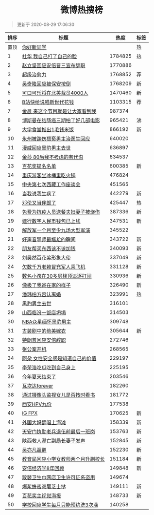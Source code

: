 <h1 align="center">微博热搜榜</h1>

> 更新于 2020-08-29 17:06:30

| 排序 | 标题                                                                                                                                                                                                                                        | 热度    | 标签 |
| ---- | ------------------------------------------------------------------------------------------------------------------------------------------------------------------------------------------------------------------------------------------- | ------- | ---- |
| 置顶 | [你好新同学](https://s.weibo.com/weibo?q=%23%E4%BD%A0%E5%A5%BD%E6%96%B0%E5%90%8C%E5%AD%A6%23&Refer=new_time)                                                                                                                                |         | 热   |
| 1    | [杜华 我自己打了自己的脸](https://s.weibo.com/weibo?q=%E6%9D%9C%E5%8D%8E%20%E6%88%91%E8%87%AA%E5%B7%B1%E6%89%93%E4%BA%86%E8%87%AA%E5%B7%B1%E7%9A%84%E8%84%B8&Refer=top)                                                                     | 1784825 | 热   |
| 2    | [赵立坚回应安倍晋三宣布辞职](https://s.weibo.com/weibo?q=%23%E8%B5%B5%E7%AB%8B%E5%9D%9A%E5%9B%9E%E5%BA%94%E5%AE%89%E5%80%8D%E6%99%8B%E4%B8%89%E5%AE%A3%E5%B8%83%E8%BE%9E%E8%81%8C%23&Refer=top)                                             | 1770886 |      |
| 3    | [超级治愈力](https://s.weibo.comjavascript:void(0);)                                                                                                                                                                                        | 1768852 | 荐   |
| 4    | [吴奇隆回应被保安按倒](https://s.weibo.com/weibo?q=%23%E5%90%B4%E5%A5%87%E9%9A%86%E5%9B%9E%E5%BA%94%E8%A2%AB%E4%BF%9D%E5%AE%89%E6%8C%89%E5%80%92%23&Refer=top)                                                                              | 1768209 | 新   |
| 5    | [可口可乐将在北美裁员4000人](https://s.weibo.com/weibo?q=%23%E5%8F%AF%E5%8F%A3%E5%8F%AF%E4%B9%90%E5%B0%86%E5%9C%A8%E5%8C%97%E7%BE%8E%E8%A3%81%E5%91%984000%E4%BA%BA%23&Refer=top)                                                           | 1470460 | 新   |
| 6    | [B站快给说唱新世代花钱](https://s.weibo.comjavascript:void(0);)                                                                                                                                                                             | 1103315 | 荐   |
| 7    | [金晨 来这个节目就是让大家看到我](https://s.weibo.com/weibo?q=%E9%87%91%E6%99%A8%20%E6%9D%A5%E8%BF%99%E4%B8%AA%E8%8A%82%E7%9B%AE%E5%B0%B1%E6%98%AF%E8%AE%A9%E5%A4%A7%E5%AE%B6%E7%9C%8B%E5%88%B0%E6%88%91&Refer=top)                         | 987374  |      |
| 8    | [博斯曼在结肠癌三期拍了好几部电影](https://s.weibo.com/weibo?q=%23%E5%8D%9A%E6%96%AF%E6%9B%BC%E5%9C%A8%E7%BB%93%E8%82%A0%E7%99%8C%E4%B8%89%E6%9C%9F%E6%8B%8D%E4%BA%86%E5%A5%BD%E5%87%A0%E9%83%A8%E7%94%B5%E5%BD%B1%23&Refer=top)            | 965421  | 沸   |
| 9    | [大学食堂推出1毛钱米饭](https://s.weibo.com/weibo?q=%23%E5%A4%A7%E5%AD%A6%E9%A3%9F%E5%A0%82%E6%8E%A8%E5%87%BA1%E6%AF%9B%E9%92%B1%E7%B1%B3%E9%A5%AD%23&Refer=top)                                                                            | 866192  | 新   |
| 10   | [永州被踹伤猥亵男主治医生回应](https://s.weibo.com/weibo?q=%23%E6%B0%B8%E5%B7%9E%E8%A2%AB%E8%B8%B9%E4%BC%A4%E7%8C%A5%E4%BA%B5%E7%94%B7%E4%B8%BB%E6%B2%BB%E5%8C%BB%E7%94%9F%E5%9B%9E%E5%BA%94%23&Refer=top)                                  | 640020  |      |
| 11   | [漫威回应黑豹男主去世](https://s.weibo.com/weibo?q=%23%E6%BC%AB%E5%A8%81%E5%9B%9E%E5%BA%94%E9%BB%91%E8%B1%B9%E7%94%B7%E4%B8%BB%E5%8E%BB%E4%B8%96%23&Refer=top)                                                                              | 636897  |      |
| 12   | [金莎 80后我不考虑的有代沟](https://s.weibo.com/weibo?q=%E9%87%91%E8%8E%8E%2080%E5%90%8E%E6%88%91%E4%B8%8D%E8%80%83%E8%99%91%E7%9A%84%E6%9C%89%E4%BB%A3%E6%B2%9F&Refer=top)                                                                 | 634537  |      |
| 13   | [百花奖提名名单](https://s.weibo.com/weibo?q=%23%E7%99%BE%E8%8A%B1%E5%A5%96%E6%8F%90%E5%90%8D%E5%90%8D%E5%8D%95%23&Refer=top)                                                                                                               | 600385  | 新   |
| 14   | [重庆游客坐冰桶里吃火锅](https://s.weibo.com/weibo?q=%23%E9%87%8D%E5%BA%86%E6%B8%B8%E5%AE%A2%E5%9D%90%E5%86%B0%E6%A1%B6%E9%87%8C%E5%90%83%E7%81%AB%E9%94%85%23&Refer=top)                                                                   | 476824  |      |
| 15   | [中央第七次西藏工作座谈会](https://s.weibo.com/weibo?q=%23%E4%B8%AD%E5%A4%AE%E7%AC%AC%E4%B8%83%E6%AC%A1%E8%A5%BF%E8%97%8F%E5%B7%A5%E4%BD%9C%E5%BA%A7%E8%B0%88%E4%BC%9A%23&Refer=top)                                                        | 451565  |      |
| 16   | [当我说我生病了](https://s.weibo.com/weibo?q=%23%E5%BD%93%E6%88%91%E8%AF%B4%E6%88%91%E7%94%9F%E7%97%85%E4%BA%86%23&Refer=top)                                                                                                               | 442279  | 新   |
| 17   | [邓伦又当伴郎了](https://s.weibo.com/weibo?q=%23%E9%82%93%E4%BC%A6%E5%8F%88%E5%BD%93%E4%BC%B4%E9%83%8E%E4%BA%86%23&Refer=top)                                                                                                               | 425447  | 热   |
| 18   | [免费为抗疫人员送餐夫妇妻子被烧伤](https://s.weibo.com/weibo?q=%23%E5%85%8D%E8%B4%B9%E4%B8%BA%E6%8A%97%E7%96%AB%E4%BA%BA%E5%91%98%E9%80%81%E9%A4%90%E5%A4%AB%E5%A6%87%E5%A6%BB%E5%AD%90%E8%A2%AB%E7%83%A7%E4%BC%A4%23&Refer=top)            | 387336  | 新   |
| 19   | [建行数字人民币钱包已上线](https://s.weibo.com/weibo?q=%E5%BB%BA%E8%A1%8C%E6%95%B0%E5%AD%97%E4%BA%BA%E6%B0%91%E5%B8%81%E9%92%B1%E5%8C%85%E5%B7%B2%E4%B8%8A%E7%BA%BF&Refer=top)                                                              | 347531  | 新   |
| 20   | [解放军一个月至少九场大型军演](https://s.weibo.com/weibo?q=%E8%A7%A3%E6%94%BE%E5%86%9B%E4%B8%80%E4%B8%AA%E6%9C%88%E8%87%B3%E5%B0%91%E4%B9%9D%E5%9C%BA%E5%A4%A7%E5%9E%8B%E5%86%9B%E6%BC%94&Refer=top)                                        | 345522  |      |
| 21   | [好声音导师最尴尬的瞬间](https://s.weibo.com/weibo?q=%23%E5%A5%BD%E5%A3%B0%E9%9F%B3%E5%AF%BC%E5%B8%88%E6%9C%80%E5%B0%B4%E5%B0%AC%E7%9A%84%E7%9E%AC%E9%97%B4%23&Refer=top)                                                                   | 343722  | 新   |
| 22   | [朋友帮买东西该不该加钱](https://s.weibo.com/weibo?q=%23%E6%9C%8B%E5%8F%8B%E5%B8%AE%E4%B9%B0%E4%B8%9C%E8%A5%BF%E8%AF%A5%E4%B8%8D%E8%AF%A5%E5%8A%A0%E9%92%B1%23&Refer=top)                                                                   | 340093  | 新   |
| 23   | [刘昊然百花奖形象大使](https://s.weibo.com/weibo?q=%23%E5%88%98%E6%98%8A%E7%84%B6%E7%99%BE%E8%8A%B1%E5%A5%96%E5%BD%A2%E8%B1%A1%E5%A4%A7%E4%BD%BF%23&Refer=top)                                                                              | 337049  | 新   |
| 24   | [欠数千万老赖冒充军人乘飞机](https://s.weibo.com/weibo?q=%E6%AC%A0%E6%95%B0%E5%8D%83%E4%B8%87%E8%80%81%E8%B5%96%E5%86%92%E5%85%85%E5%86%9B%E4%BA%BA%E4%B9%98%E9%A3%9E%E6%9C%BA&Refer=top)                                                   | 331128  | 新   |
| 25   | [数名小孩在30多层楼顶追逐打闹](https://s.weibo.com/weibo?q=%23%E6%95%B0%E5%90%8D%E5%B0%8F%E5%AD%A9%E5%9C%A830%E5%A4%9A%E5%B1%82%E6%A5%BC%E9%A1%B6%E8%BF%BD%E9%80%90%E6%89%93%E9%97%B9%23&Refer=top)                                         | 330936  | 新   |
| 26   | [像极了我爸在家的样子](https://s.weibo.com/weibo?q=%23%E5%83%8F%E6%9E%81%E4%BA%86%E6%88%91%E7%88%B8%E5%9C%A8%E5%AE%B6%E7%9A%84%E6%A0%B7%E5%AD%90%23&Refer=top)                                                                              | 326490  | 新   |
| 27   | [潘玮柏方否认离婚](https://s.weibo.com/weibo?q=%23%E6%BD%98%E7%8E%AE%E6%9F%8F%E6%96%B9%E5%90%A6%E8%AE%A4%E7%A6%BB%E5%A9%9A%23&Refer=top)                                                                                                    | 323991  | 热   |
| 28   | [黑豹男主去世](https://s.weibo.com/weibo?q=%23%E9%BB%91%E8%B1%B9%E7%94%B7%E4%B8%BB%E5%8E%BB%E4%B8%96%23&Refer=top)                                                                                                                          | 316101  |      |
| 29   | [山西临汾一饭店坍塌](https://s.weibo.com/weibo?q=%23%E5%B1%B1%E8%A5%BF%E4%B8%B4%E6%B1%BE%E4%B8%80%E9%A5%AD%E5%BA%97%E5%9D%8D%E5%A1%8C%23&Refer=top)                                                                                         | 314503  |      |
| 30   | [NBA众星缅怀黑豹男主](https://s.weibo.com/weibo?q=%23NBA%E4%BC%97%E6%98%9F%E7%BC%85%E6%80%80%E9%BB%91%E8%B1%B9%E7%94%B7%E4%B8%BB%23&Refer=top)                                                                                              | 309748  |      |
| 31   | [古装剧中的绝美嫁衣](https://s.weibo.com/weibo?q=%23%E5%8F%A4%E8%A3%85%E5%89%A7%E4%B8%AD%E7%9A%84%E7%BB%9D%E7%BE%8E%E5%AB%81%E8%A1%A3%23&Refer=top)                                                                                         | 305644  | 新   |
| 32   | [特朗普回应安倍辞职](https://s.weibo.com/weibo?q=%23%E7%89%B9%E6%9C%97%E6%99%AE%E5%9B%9E%E5%BA%94%E5%AE%89%E5%80%8D%E8%BE%9E%E8%81%8C%23&Refer=top)                                                                                         | 272746  |      |
| 33   | [张公案开机](https://s.weibo.com/weibo?q=%E5%BC%A0%E5%85%AC%E6%A1%88%E5%BC%80%E6%9C%BA&Refer=top)                                                                                                                                           | 268565  |      |
| 34   | [阿朵 女性安全感是知道自己的价值](https://s.weibo.com/weibo?q=%E9%98%BF%E6%9C%B5%20%E5%A5%B3%E6%80%A7%E5%AE%89%E5%85%A8%E6%84%9F%E6%98%AF%E7%9F%A5%E9%81%93%E8%87%AA%E5%B7%B1%E7%9A%84%E4%BB%B7%E5%80%BC&Refer=top)                         | 229197  |      |
| 35   | [李荣浩吃瓜吃到自己身上](https://s.weibo.com/weibo?q=%23%E6%9D%8E%E8%8D%A3%E6%B5%A9%E5%90%83%E7%93%9C%E5%90%83%E5%88%B0%E8%87%AA%E5%B7%B1%E8%BA%AB%E4%B8%8A%23&Refer=top)                                                                   | 225195  |      |
| 36   | [今年夏天结束了](https://s.weibo.com/weibo?q=%23%E4%BB%8A%E5%B9%B4%E5%A4%8F%E5%A4%A9%E7%BB%93%E6%9D%9F%E4%BA%86%23&Refer=top)                                                                                                               | 203546  |      |
| 37   | [瓦坎达forever](https://s.weibo.com/weibo?q=%23%E7%93%A6%E5%9D%8E%E8%BE%BEforever%23&Refer=top)                                                                                                                                             | 182260  |      |
| 38   | [通过摄像头监视女儿是否按时看书](https://s.weibo.com/weibo?q=%23%E9%80%9A%E8%BF%87%E6%91%84%E5%83%8F%E5%A4%B4%E7%9B%91%E8%A7%86%E5%A5%B3%E5%84%BF%E6%98%AF%E5%90%A6%E6%8C%89%E6%97%B6%E7%9C%8B%E4%B9%A6%23&Refer=top)                       | 181772  |      |
| 39   | [西安HPV九价](https://s.weibo.com/weibo?q=%23%E8%A5%BF%E5%AE%89HPV%E4%B9%9D%E4%BB%B7%23&Refer=top)                                                                                                                                          | 177538  |      |
| 40   | [iG FPX](https://s.weibo.com/weibo?q=%23iG%20FPX%23&Refer=top)                                                                                                                                                                              | 170625  | 新   |
| 41   | [外国大妈翻唱上海滩](https://s.weibo.com/weibo?q=%E5%A4%96%E5%9B%BD%E5%A4%A7%E5%A6%88%E7%BF%BB%E5%94%B1%E4%B8%8A%E6%B5%B7%E6%BB%A9&Refer=top)                                                                                               | 158339  | 新   |
| 42   | [天安门执勤老兵退伍前最后一班岗](https://s.weibo.com/weibo?q=%23%E5%A4%A9%E5%AE%89%E9%97%A8%E6%89%A7%E5%8B%A4%E8%80%81%E5%85%B5%E9%80%80%E4%BC%8D%E5%89%8D%E6%9C%80%E5%90%8E%E4%B8%80%E7%8F%AD%E5%B2%97%23&Refer=top)                       | 153763  | 新   |
| 43   | [陕西救人溺亡副局长妻子发声](https://s.weibo.com/weibo?q=%E9%99%95%E8%A5%BF%E6%95%91%E4%BA%BA%E6%BA%BA%E4%BA%A1%E5%89%AF%E5%B1%80%E9%95%BF%E5%A6%BB%E5%AD%90%E5%8F%91%E5%A3%B0&Refer=top)                                                   | 152845  | 新   |
| 44   | [吴亦凡遛鹅](https://s.weibo.com/weibo?q=%23%E5%90%B4%E4%BA%A6%E5%87%A1%E9%81%9B%E9%B9%85%23&Refer=top)                                                                                                                                     | 152230  | 新   |
| 45   | [教育局回应小学女教师两个月升副校长](https://s.weibo.com/weibo?q=%23%E6%95%99%E8%82%B2%E5%B1%80%E5%9B%9E%E5%BA%94%E5%B0%8F%E5%AD%A6%E5%A5%B3%E6%95%99%E5%B8%88%E4%B8%A4%E4%B8%AA%E6%9C%88%E5%8D%87%E5%89%AF%E6%A0%A1%E9%95%BF%23&Refer=top) | 151184  | 新   |
| 46   | [安倍经济学8年回顾](https://s.weibo.com/weibo?q=%E5%AE%89%E5%80%8D%E7%BB%8F%E6%B5%8E%E5%AD%A68%E5%B9%B4%E5%9B%9E%E9%A1%BE&Refer=top)                                                                                                        | 149848  | 新   |
| 47   | [散装卫生巾网店卫生许可证系盗用](https://s.weibo.com/weibo?q=%23%E6%95%A3%E8%A3%85%E5%8D%AB%E7%94%9F%E5%B7%BE%E7%BD%91%E5%BA%97%E5%8D%AB%E7%94%9F%E8%AE%B8%E5%8F%AF%E8%AF%81%E7%B3%BB%E7%9B%97%E7%94%A8%23&Refer=top)                       | 149674  |      |
| 48   | [爆浆蜂蜜双层芝士挞](https://s.weibo.com/weibo?q=%23%E7%88%86%E6%B5%86%E8%9C%82%E8%9C%9C%E5%8F%8C%E5%B1%82%E8%8A%9D%E5%A3%AB%E6%8C%9E%23&Refer=top)                                                                                         | 149111  | 新   |
| 49   | [百花奖主视觉海报](https://s.weibo.com/weibo?q=%23%E7%99%BE%E8%8A%B1%E5%A5%96%E4%B8%BB%E8%A7%86%E8%A7%89%E6%B5%B7%E6%8A%A5%23&Refer=top)                                                                                                    | 148733  | 新   |
| 50   | [学校回应学生每月只能预约洗3次澡](https://s.weibo.com/weibo?q=%23%E5%AD%A6%E6%A0%A1%E5%9B%9E%E5%BA%94%E5%AD%A6%E7%94%9F%E6%AF%8F%E6%9C%88%E5%8F%AA%E8%83%BD%E9%A2%84%E7%BA%A6%E6%B4%973%E6%AC%A1%E6%BE%A1%23&Refer=top)                     | 140258  |      |